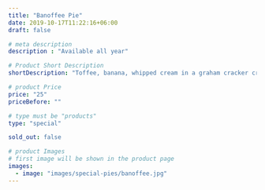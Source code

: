 ```yaml
---
title: "Banoffee Pie"
date: 2019-10-17T11:22:16+06:00
draft: false

# meta description
description : "Available all year"

# Product Short Description
shortDescription: "Toffee, banana, whipped cream in a graham cracker crust"

# product Price
price: "25"
priceBefore: ""

# type must be "products"
type: "special"

sold_out: false

# product Images
# first image will be shown in the product page
images:
  - image: "images/special-pies/banoffee.jpg"
---
```

